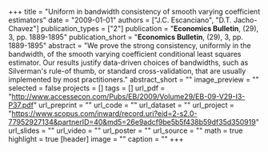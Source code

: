 +++
title = "Uniform in bandwidth consistency of smooth varying coefficient estimators"
date = "2009-01-01"
authors = ["J.C. Escanciano", "D.T. Jacho-Chavez"]
publication_types = ["2"]
publication = "**Economics Bulletin**, (29), 3, pp. 1889-1895"
publication_short = "**Economics Bulletin**, (29), 3, pp. 1889-1895"
abstract = "We prove the strong consistency, uniformly in the bandwidth, of the smooth varying coefficient conditional least squares estimator. Our results justify data-driven choices of bandwidths, such as Silverman's rule-of thumb, or standard cross-validation, that are usually implemented by most practitioners."
abstract_short = ""
image_preview = ""
selected = false
projects = []
tags = []
url_pdf = "http://www.accessecon.com/Pubs/EB/2009/Volume29/EB-09-V29-I3-P37.pdf"
url_preprint = ""
url_code = ""
url_dataset = ""
url_project = "https://www.scopus.com/inward/record.uri?eid=2-s2.0-77952927134&partnerID=40&md5=26e9adcf9be5b5f438b59df35d350919"
url_slides = ""
url_video = ""
url_poster = ""
url_source = ""
math = true
highlight = true
[header]
image = ""
caption = ""
+++
